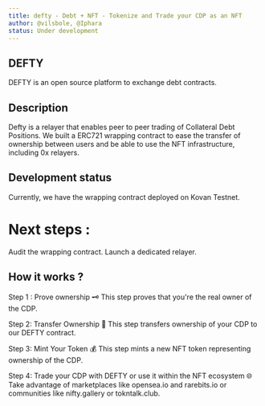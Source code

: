```yaml
---
title: defty - Debt + NFT - Tokenize and Trade your CDP as an NFT
author: @vilsbole, @Iphara
status: Under development
---
```


## DEFTY
DEFTY is an open source platform to exchange debt contracts.

## Description
Defty is a relayer that enables peer to peer trading of Collateral Debt Positions. 
We built a ERC721 wrapping contract to ease the transfer of ownership between users and be able to use the NFT infrastructure, including 0x relayers.

## Development status
Currently, we have the wrapping contract deployed on Kovan Testnet. 
# Next steps :
Audit the wrapping contract.
Launch a dedicated relayer.

## How it works ?

Step 1 : Prove ownership 🗝
This step proves that you're the real owner of the CDP.

Step 2: Transfer Ownership 🔀
This step transfers ownership of your CDP to our DEFTY contract.

Step 3: Mint Your Token 💰
This step mints a new NFT token representing ownership of the CDP.

Step 4: Trade your CDP with DEFTY or use it within the NFT ecosystem 🌐
Take advantage of marketplaces like opensea.io and rarebits.io or communities like nifty.gallery or tokntalk.club.
